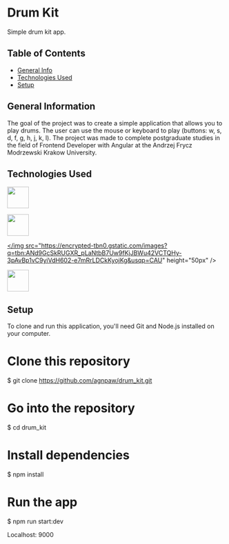 # Drum Kit

 Simple drum kit app.

## Table of Contents

- [General Info](#general-information)
- [Technologies Used](#technologies-used)
- [Setup](#setup)

## General Information
The goal of the project was to create a simple application that allows you to play drums. The user can use the mouse or keyboard to play (buttons: w, s, d, f, g, h, j, k, l).
The project was made to complete postgraduate studies in the field of Frontend Developer with Angular at the Andrzej Frycz Modrzewski Krakow University.

## Technologies Used

<a href="https://en.wikipedia.org/wiki/JavaScript"><img src="https://cdn.pixabay.com/photo/2015/04/23/17/41/javascript-736400_1280.png" height="50px" /></a>

<a href="https://en.wikipedia.org/wiki/CSS"><img src="https://encrypted-tbn0.gstatic.com/images?q=tbn:ANd9GcS8tKcedmIUhnKMZuVVgC4QwKr6XFQQ-HkZoGsTG9-q-vy2Ak-eXr068Jclf7s5bb-5zhY&usqp=CAU" height="50px" /></a>

<a href="https://pl.wikipedia.org/wiki/HTML5"></img src="https://encrypted-tbn0.gstatic.com/images?q=tbn:ANd9GcSkRUGXR_pLaNtbB7Uw9fKjJBWu42VCTQHy-3pAvBp1vC9yiVdH602-e7mRrLDCkKyojKg&usqp=CAU" height="50px" /></a>

<a href="https://pl.wikipedia.org/wiki/Webpack"><img src="https://webpack.js.org/icon-pwa-512x512.934507c816afbcdb.png" height="50px" /></a>

## Setup

To clone and run this application, you'll need Git and Node.js installed on your computer.

# Clone this repository

$ git clone https://github.com/agnpaw/drum_kit.git

# Go into the repository

$ cd drum_kit

# Install dependencies

$ npm install

# Run the app

$ npm run start:dev

Localhost: 9000


